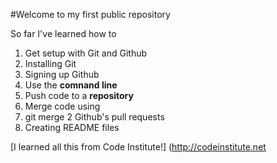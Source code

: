 #Welcome to my first public repository

So far I've learned how to
1. Get setup with Git and Github
  1. Installing Git
  2. Signing up Github
2. Use the **comnand line**
3. Push code to a **repository**
4. Merge code using
  1. git merge
  2 Github's pull requests
5. Creating README files

[I learned all this from Code Institute!] (http://codeinstitute.net